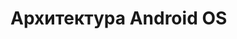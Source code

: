 <!-- .slide:    data-background-color="#699f00" -->
<!-- .slide:    class="center center-horizontal" -->

# Архитектура Android OS